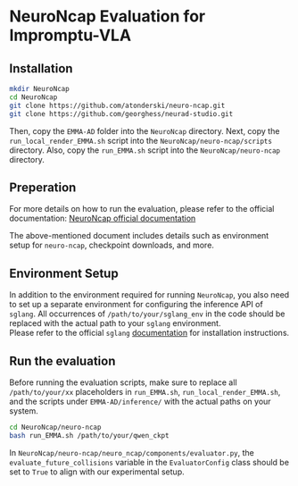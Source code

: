 # NeuroNcap Evaluation for Impromptu-VLA

## Installation

```bash
mkdir NeuroNcap
cd NeuroNcap
git clone https://github.com/atonderski/neuro-ncap.git
git clone https://github.com/georghess/neurad-studio.git
```

Then, copy the `EMMA-AD` folder into the `NeuroNcap` directory.
Next, copy the `run_local_render_EMMA.sh` script into the `NeuroNcap/neuro-ncap/scripts` directory.
Also, copy the `run_EMMA.sh` script into the `NeuroNcap/neuro-ncap` directory.

## Preperation

For more details on how to run the evaluation, please refer to the official documentation:  [NeuroNcap official documentation](https://github.com/atonderski/neuro-ncap/blob/main/docs/how-to-run.md)

The above-mentioned document includes details such as environment setup for `neuro-ncap`, checkpoint downloads, and more.

## Environment Setup

In addition to the environment required for running `NeuroNcap`, you also need to set up a separate environment for configuring the inference API of `sglang`. All occurrences of `/path/to/your/sglang_env` in the code should be replaced with the actual path to your `sglang` environment.  
Please refer to the official `sglang` [documentation](https://docs.sglang.ai/start/install.html) for installation instructions.

## Run the evaluation

Before running the evaluation scripts, make sure to replace all `/path/to/your/xx` placeholders in `run_EMMA.sh`, `run_local_render_EMMA.sh`, and the scripts under `EMMA-AD/inference/` with the actual paths on your system.


```bash
cd NeuroNcap/neuro-ncap
bash run_EMMA.sh /path/to/your/qwen_ckpt
```

In `NeuroNcap/neuro-ncap/neuro_ncap/components/evaluator.py`,  the `evaluate_future_collisions` variable in the `EvaluatorConfig` class should be set to `True`  to align with our experimental setup.